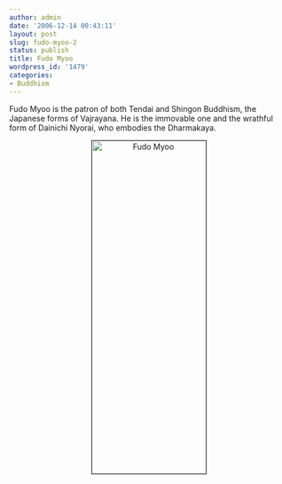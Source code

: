 ```yaml
---
author: admin
date: '2006-12-14 00:43:11'
layout: post
slug: fudo-myoo-2
status: publish
title: Fudo Myoo
wordpress_id: '1479'
categories:
- Buddhism
---
```

Fudo Myoo is the patron of both Tendai and Shingon Buddhism, the Japanese forms of Vajrayana. He is the immovable one and the wrathful form of Dainichi Nyorai, who embodies the Dharmakaya.
<p align="center"><a title="Photo Sharing" href="http://www.flickr.com/photos/albill/322003067/"><img width="206" height="600" border="1" alt="Fudo Myoo" src="http://static.flickr.com/125/322003067_e0e20652ce_o.jpg" /></a></p>

